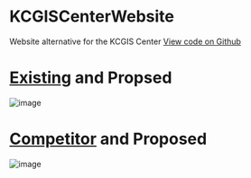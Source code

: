 # KCGISCenterWebsite
 Website alternative for the KCGIS Center
 [View code on Github](https://github.com/uncheckederror/KCGISCenterWebsite)

# [Existing](https://kingcounty.gov/services/gis.aspx) and Propsed
![image](https://user-images.githubusercontent.com/11726956/176268744-64110c8f-7bcc-4179-b105-5e8711e2808f.png)

# [Competitor](https://www.piercecountywa.gov/493/Geographic-Information-Systems-GIS) and Proposed
![image](https://user-images.githubusercontent.com/11726956/176268497-c257c803-5c4d-42b7-b753-77698327d945.png)
